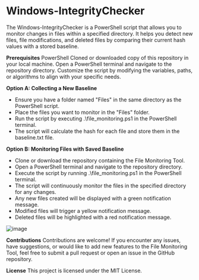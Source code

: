 # Windows-IntegrityChecker

The Windows-IntegrityChecker is a PowerShell script that allows you to monitor changes in files within a specified directory. It helps you detect new files, file modifications, and deleted files by comparing their current hash values with a stored baseline.

**Prerequisites**
PowerShell
Cloned or downloaded copy of this repository in your local machine.
Open a PowerShell terminal and navigate to the repository directory.
Customize the script by modifying the variables, paths, or algorithms to align with your specific needs.

**Option A: Collecting a New Baseline**
<ul>
<li>Ensure you have a folder named "Files" in the same directory as the PowerShell script.
<li>Place the files you want to monitor in the "Files" folder.</li>
<li>Run the script by executing .\file_monitoring.ps1 in the PowerShell terminal.</li>
<li>The script will calculate the hash for each file and store them in the baseline.txt file.</li> 
</ul>

**Option B: Monitoring Files with Saved Baseline**
<ul>
<li>Clone or download the repository containing the File Monitoring Tool.</li>
<li>Open a PowerShell terminal and navigate to the repository directory.</li>
<li>Execute the script by running .\file_monitoring.ps1 in the PowerShell terminal.</li>
<li>The script will continuously monitor the files in the specified directory for any changes.</li>
<li>Any new files created will be displayed with a green notification message.</li>
<li>Modified files will trigger a yellow notification message.</li>
<li>Deleted files will be highlighted with a red notification message.</li>
</ul>

![image](https://github.com/Dessmondd/Windows-IntegrityChecker/assets/97458634/e2e7ecee-04b7-4e4e-aed0-1bbfe412af31)

**Contributions**
Contributions are welcome! If you encounter any issues, have suggestions, or would like to add new features to the File Monitoring Tool, feel free to submit a pull request or open an issue in the GitHub repository.

**License**
This project is licensed under the MIT License.

